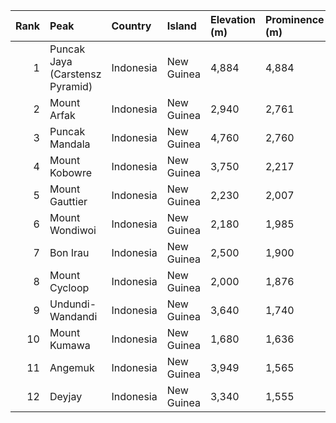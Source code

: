 |   Rank | Peak                            | Country   | Island     | Elevation (m)   | Prominence (m)   |   Col (m) |
|-------:|:--------------------------------|:----------|:-----------|:----------------|:-----------------|----------:|
|      1 | Puncak Jaya (Carstensz Pyramid) | Indonesia | New Guinea | 4,884           | 4,884            |         0 |
|      2 | Mount Arfak                     | Indonesia | New Guinea | 2,940           | 2,761            |       179 |
|      3 | Puncak Mandala                  | Indonesia | New Guinea | 4,760           | 2,760            |      2000 |
|      4 | Mount Kobowre                   | Indonesia | New Guinea | 3,750           | 2,217            |      1533 |
|      5 | Mount Gauttier                  | Indonesia | New Guinea | 2,230           | 2,007            |       223 |
|      6 | Mount Wondiwoi                  | Indonesia | New Guinea | 2,180           | 1,985            |       195 |
|      7 | Bon Irau                        | Indonesia | New Guinea | 2,500           | 1,900            |       600 |
|      8 | Mount Cycloop                   | Indonesia | New Guinea | 2,000           | 1,876            |       124 |
|      9 | Undundi-Wandandi                | Indonesia | New Guinea | 3,640           | 1,740            |      1900 |
|     10 | Mount Kumawa                    | Indonesia | New Guinea | 1,680           | 1,636            |        44 |
|     11 | Angemuk                         | Indonesia | New Guinea | 3,949           | 1,565            |      2384 |
|     12 | Deyjay                          | Indonesia | New Guinea | 3,340           | 1,555            |      1785 |